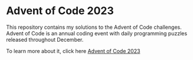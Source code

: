 # Advent of Code 2023

This repository contains my solutions to the Advent of Code challenges. Advent of Code is an annual coding event with daily programming puzzles released throughout December.

To learn more about it, click here [Advent of Code 2023](https://adventofcode.com/2023/about)
